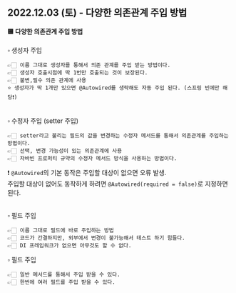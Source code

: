 ## 2022.12.03 (토) - 다양한 의존관계 주입 방법

**🟨 다양한 의존관계 주입 방법**
<br>
<br>
▫️️ 생성자 주입

    👉🏻 이름 그대로 생성자를 통해서 의존 관계를 주입 받는 방법이다.
    👉🏻 생성자 호출시점에 딱 1번만 호출되는 것이 보장된다.
    👉🏻 불변,필수 의존 관계에 사용
    ⭐️ 생성자가 딱 1개만 있으면 @Autowired를 생략해도 자동 주입 된다. (스프링 빈에만 해당❗️)

<br>
▫️️ 수정자 주입 (setter 주입)

    👉🏻 setter라고 불리는 필드의 값을 변경하는 수정자 메서드를 통해서 의존관계를 주입하는 방법이다.
    👉🏻 선택, 변경 가능성이 있는 의존관계에 사용
    👉🏻 자바빈 프로퍼티 규약의 수정자 메서드 방식을 사용하는 방법이다.
❗️ `@Autowired`의 기본 동작은 주입할 대상이 없으면 오류 발생.<br>
    주입할 대상이 없어도 동작하게 하려면 `@Autowired(required = false)`로 지정하면 된다.

<br>
▫️️ 필드 주입

    👉🏻 이름 그대로 필드에 바로 주입하는 방법
    👉🏻 코드가 간결하지만, 외부에서 변경이 불가능해서 테스트 하기 힘들다.
    👉🏻 DI 프레임워크가 없으면 아무것도 할 수 없다.


▫️️ 필드 주입

    👉🏻 일반 메서드를 통해서 주입 받을 수 있다.
    👉🏻 한번에 여러 필드를 주입 받을 수 있다.
    








   


         
